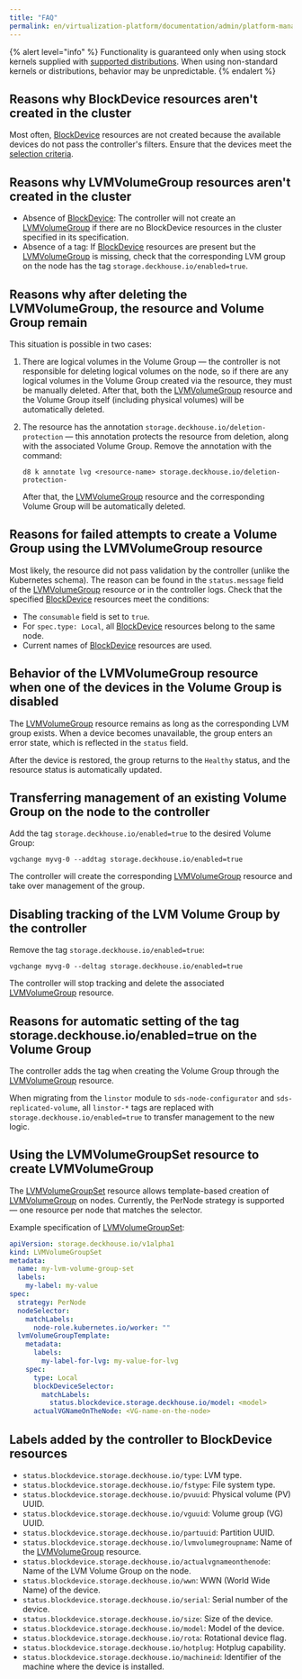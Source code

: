 ```yaml
---
title: "FAQ"
permalink: en/virtualization-platform/documentation/admin/platform-management/storage/sds/node-configurator/faq.html
---
```


{% alert level="info" %}
Functionality is guaranteed only when using stock kernels supplied with [supported distributions](/products/virtualization-platform/documentation/about/requirements.html). When using non-standard kernels or distributions, behavior may be unpredictable.
{% endalert %}

## Reasons why BlockDevice resources aren't created in the cluster

Most often, [BlockDevice](/products/kubernetes-platform/modules/sds-node-configurator/stable/cr.html#blockdevice) resources are not created because the available devices do not pass the controller's filters. Ensure that the devices meet the [selection criteria](./usage.html#criteria-for-device-selection-by-the-controller).

## Reasons why LVMVolumeGroup resources aren't created in the cluster

- Absence of [BlockDevice](/products/kubernetes-platform/modules/sds-node-configurator/stable/cr.html#blockdevice): The controller will not create an [LVMVolumeGroup](/products/kubernetes-platform/modules/sds-node-configurator/stable/cr.html#lvmvolumegroup) if there are no BlockDevice resources in the cluster specified in its specification.
- Absence of a tag: If [BlockDevice](/products/kubernetes-platform/modules/sds-node-configurator/stable/cr.html#blockdevice) resources are present but the [LVMVolumeGroup](/products/kubernetes-platform/modules/sds-node-configurator/stable/cr.html#lvmvolumegroup) is missing, check that the corresponding LVM group on the node has the tag `storage.deckhouse.io/enabled=true`.

## Reasons why after deleting the LVMVolumeGroup, the resource and Volume Group remain

This situation is possible in two cases:

1. There are logical volumes in the Volume Group — the controller is not responsible for deleting logical volumes on the node, so if there are any logical volumes in the Volume Group created via the resource, they must be manually deleted. After that, both the [LVMVolumeGroup](/products/kubernetes-platform/modules/sds-node-configurator/stable/cr.html#lvmvolumegroup) resource and the Volume Group itself (including physical volumes) will be automatically deleted.

1. The resource has the annotation `storage.deckhouse.io/deletion-protection` — this annotation protects the resource from deletion, along with the associated Volume Group. Remove the annotation with the command:

   ```shell
   d8 k annotate lvg <resource-name> storage.deckhouse.io/deletion-protection-
   ```

   After that, the [LVMVolumeGroup](/products/kubernetes-platform/modules/sds-node-configurator/stable/cr.html#lvmvolumegroup) resource and the corresponding Volume Group will be automatically deleted.

## Reasons for failed attempts to create a Volume Group using the LVMVolumeGroup resource

Most likely, the resource did not pass validation by the controller (unlike the Kubernetes schema). The reason can be found in the `status.message` field of the [LVMVolumeGroup](/products/kubernetes-platform/modules/sds-node-configurator/stable/cr.html#lvmvolumegroup) resource or in the controller logs.
Check that the specified [BlockDevice](/products/kubernetes-platform/modules/sds-node-configurator/stable/cr.html#blockdevice) resources meet the conditions:

- The `consumable` field is set to `true`.
- For `spec.type: Local`, all [BlockDevice](/products/kubernetes-platform/modules/sds-node-configurator/stable/cr.html#blockdevice) resources belong to the same node.
- Current names of [BlockDevice](/products/kubernetes-platform/modules/sds-node-configurator/stable/cr.html#blockdevice) resources are used.

## Behavior of the LVMVolumeGroup resource when one of the devices in the Volume Group is disabled

The [LVMVolumeGroup](/products/kubernetes-platform/modules/sds-node-configurator/stable/cr.html#lvmvolumegroup) resource remains as long as the corresponding LVM group exists. When a device becomes unavailable, the group enters an error state, which is reflected in the `status` field.

After the device is restored, the group returns to the `Healthy` status, and the resource status is automatically updated.

## Transferring management of an existing Volume Group on the node to the controller

Add the tag `storage.deckhouse.io/enabled=true` to the desired Volume Group:

```shell
vgchange myvg-0 --addtag storage.deckhouse.io/enabled=true
```

The controller will create the corresponding [LVMVolumeGroup](/products/kubernetes-platform/modules/sds-node-configurator/stable/cr.html#lvmvolumegroup) resource and take over management of the group.

## Disabling tracking of the LVM Volume Group by the controller

Remove the tag `storage.deckhouse.io/enabled=true`:

```shell
vgchange myvg-0 --deltag storage.deckhouse.io/enabled=true
```

The controller will stop tracking and delete the associated [LVMVolumeGroup](/products/kubernetes-platform/modules/sds-node-configurator/stable/cr.html#lvmvolumegroup) resource.

## Reasons for automatic setting of the tag storage.deckhouse.io/enabled=true on the Volume Group

The controller adds the tag when creating the Volume Group through the [LVMVolumeGroup](/products/kubernetes-platform/modules/sds-node-configurator/stable/cr.html#lvmvolumegroup) resource.

When migrating from the `linstor` module to `sds-node-configurator` and `sds-replicated-volume`, all `linstor-*` tags are replaced with `storage.deckhouse.io/enabled=true` to transfer management to the new logic.

## Using the LVMVolumeGroupSet resource to create LVMVolumeGroup

The [LVMVolumeGroupSet](/products/kubernetes-platform/modules/sds-node-configurator/stable/cr.html#lvmvolumegroupset) resource allows template-based creation of [LVMVolumeGroup](/products/kubernetes-platform/modules/sds-node-configurator/stable/cr.html#lvmvolumegroup) on nodes. Currently, the PerNode strategy is supported — one resource per node that matches the selector.

Example specification of [LVMVolumeGroupSet](/products/kubernetes-platform/modules/sds-node-configurator/stable/cr.html#lvmvolumegroupset):

```yaml
apiVersion: storage.deckhouse.io/v1alpha1
kind: LVMVolumeGroupSet
metadata:
  name: my-lvm-volume-group-set
  labels:
    my-label: my-value
spec:
  strategy: PerNode
  nodeSelector:
    matchLabels:
      node-role.kubernetes.io/worker: ""
  lvmVolumeGroupTemplate:
    metadata:
      labels:
        my-label-for-lvg: my-value-for-lvg
    spec:
      type: Local
      blockDeviceSelector:
        matchLabels:
          status.blockdevice.storage.deckhouse.io/model: <model>
      actualVGNameOnTheNode: <VG-name-on-the-node>
```

## Labels added by the controller to BlockDevice resources

- `status.blockdevice.storage.deckhouse.io/type`: LVM type.
- `status.blockdevice.storage.deckhouse.io/fstype`: File system type.
- `status.blockdevice.storage.deckhouse.io/pvuuid`: Physical volume (PV) UUID.
- `status.blockdevice.storage.deckhouse.io/vguuid`: Volume group (VG) UUID.
- `status.blockdevice.storage.deckhouse.io/partuuid`: Partition UUID.
- `status.blockdevice.storage.deckhouse.io/lvmvolumegroupname`: Name of the [LVMVolumeGroup](/products/kubernetes-platform/modules/sds-node-configurator/stable/cr.html#lvmvolumegroup) resource.
- `status.blockdevice.storage.deckhouse.io/actualvgnameonthenode`: Name of the LVM Volume Group on the node.
- `status.blockdevice.storage.deckhouse.io/wwn`: WWN (World Wide Name) of the device.
- `status.blockdevice.storage.deckhouse.io/serial`: Serial number of the device.
- `status.blockdevice.storage.deckhouse.io/size`: Size of the device.
- `status.blockdevice.storage.deckhouse.io/model`: Model of the device.
- `status.blockdevice.storage.deckhouse.io/rota`: Rotational device flag.
- `status.blockdevice.storage.deckhouse.io/hotplug`: Hotplug capability.
- `status.blockdevice.storage.deckhouse.io/machineid`: Identifier of the machine where the device is installed.
